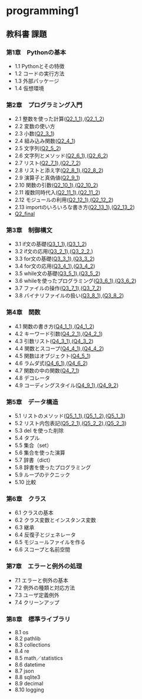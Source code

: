 # programming1
## 教科書 課題
### 第1章　Pythonの基本
- 1.1 Pythonとその特徴
- 1.2 コードの実行方法
- 1.3 外部パッケージ
- 1.4 仮想環境
### 第2章　プログラミング入門
- 2.1 整数を使った計算([Q2_1_1](./CHAPTER02/Q2_1_1.py)),([Q2_1_2](./CHAPTER02/Q2_1_2.py))
- 2.2 変数の使い方
- 2.3 小数([Q2_3_1](./CHAPTER02/Q2_3_1.py))
- 2.4 組み込み関数([Q2_4_1](./CHAPTER02/Q2_4_1.py))
- 2.5 文字列([Q2_5_2](./CHAPTER02/Q2_5_2.py))
- 2.6 文字列とメソッド([Q2_6_1](./CHAPTER02/Q2_6_1.py)),([Q2_6_2](./CHAPTER02/Q2_6_2.py))
- 2.7 リスト([Q2_7_1](./CHAPTER02/Q2_7_1.py)),([Q2_7_2](./CHAPTER02/Q2_7_2.py))
- 2.8 リストと添え字([Q2_8_1](./CHAPTER02/Q2_8_1.py)),([Q2_8_2](./CHAPTER02/Q2_8_2.py))
- 2.9 演算子と真偽値([Q2_9_1](./CHAPTER02/Q2_9_1.py))
- 2.10 関数の引数([Q2_10_1](./CHAPTER02/Q2_10_1.py)),([Q2_10_2](./CHAPTER02/Q2_10_2.py))
- 2.11 複数同時代入([Q2_11_1](./CHAPTER02/Q2_11_1.py)),([Q2_11_2](./CHAPTER02/Q2_11_2.py))
- 2.12 モジュールの利用([Q2_12_1](./CHAPTER02/Q2_12_1.py)),([Q2_12_2](./CHAPTER02/Q2_12_2.py))
- 2.13 importのいろいろな書き方([Q2_13_1](./CHAPTER02/Q2_13_1.py)),([Q2_13_2](./CHAPTER02/Q2_13_2.py))
- [Q2_final](./CHAPTER02/Q2_final.py)
### 第3章　制御構文
- 3.1 if文の基礎([Q3_1_1](./CHAPTER03/Q3_1_1.py)),([Q3_1_2](./CHAPTER03/Q3_1_2.py))
- 3.2 if文の応用([Q3_2_1](./CHAPTER03/Q3_2_1.py)),([Q3_2_2.](./CHAPTER03/Q3_2_2.py))
- 3.3 for文の基礎([Q3_3_1](./CHAPTER03/Q3_3_1.py)),([Q3_3_2](./CHAPTER03/Q3_3_2.py))
- 3.4 for文の応用([Q3_4_1](./CHAPTER03/Q3_4_1.py)),([Q3_4_2](./CHAPTER03/Q3_4_2.py))
- 3.5 while文の基礎([Q3_5_1](./CHAPTER03/Q3_5_1.py)),([Q3_5_2](./CHAPTER03/Q3_5_2.py))
- 3.6 whileを使ったプログラミング([Q3_6_1](./CHAPTER03/Q3_6_1.py)),([Q3_6_2](./CHAPTER03/Q3_6_2.py))
- 3.7 ファイルの操作([Q3_7_1](./CHAPTER03/Q3_7_1.py)),([Q3_7_2](./CHAPTER03/Q3_7_2.py))
- 3.8 バイナリファイルの扱い([Q3_8_1](./CHAPTER03/Q3_8_1.py)),([Q3_8_2](./CHAPTER03/Q3_8_2.py))
### 第4章　関数
- 4.1 関数の書き方([Q4_1_1](./CHAPTER04/Q4_1_1.py)),([Q4_1_2](./CHAPTER04/Q4_1_2.py))
- 4.2 キーワード引数([Q4_2_1](./CHAPTER04/Q4_2_1.py)),([Q4_2_1](./CHAPTER04/Q4_2_2.py))
- 4.3 引数リスト([Q4_3_1](./CHAPTER04/Q4_3_1.py)),([Q4_3_2](./CHAPTER04/Q4_3_2.py))
- 4.4 関数とスコープ([Q4_4_1](./CHAPTER04/Q4_4_1.py)),([Q4_4_2](./CHAPTER04/Q4_4_2.py))
- 4.5 関数はオブジェクト([Q4_5_1](./CHAPTER04/Q4_5_1.py))
- 4.6 ラムダ式([Q4_6_1](./CHAPTER04/Q4_6_1.py)),([Q4_6_2](./CHAPTER04/Q4_6_2.py))
- 4.7 関数の中の関数([Q4_7_1](./CHAPTER04/Q4_7_1.py))
- 4.8 デコレータ
- 4.9 コーディングスタイル([Q4_9_1](./CHAPTER04/Q4_9_1.py)),([Q4_9_2](./CHAPTER04/Q4_9_2.py))
### 第5章　データ構造
- 5.1 リストのメソッド([Q5_1_1](./CHAPTER05/Q5_1_1.py)),([Q5_1_2](./CHAPTER05/Q5_1_2.py)),([Q5_1_3](./CHAPTER05/Q5_1_3.py))
- 5.2 リスト内包表記([Q5_2_1](./CHAPTER05/Q5_2_1.py)),([Q5_2_2](./CHAPTER05)),([Q5_2_3](./CHAPTER05/Q5_2_3.py))
- 5.3 del を使った削除
- 5.4 タプル
- 5.5 集合（set）
- 5.6 集合を使った演算
- 5.7 辞書（dict）
- 5.8 辞書を使ったプログラミング
- 5.9 ループのテクニック
- 5.10 比較
### 第6章　クラス
- 6.1 クラスの基本
- 6.2 クラス変数とインスタンス変数
- 6.3 継承
- 6.4 反復子とジェネレータ
- 6.5 モジュールファイルを作る
- 6.6 スコープと名前空間
### 第7章　エラーと例外の処理
- 7.1 エラーと例外の基本
- 7.2 例外の種類と対応方法
- 7.3 ユーザ定義例外
- 7.4 クリーンアップ
### 第8章　標準ライブラリ
- 8.1 os
- 8.2 pathlib
- 8.3 collections
- 8.4 re
- 8.5 math／statistics
- 8.6 datetime
- 8.7 json
- 8.8 sqlite3
- 8.9 decimal
- 8.10 logging
